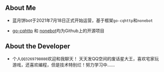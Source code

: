 ## About Me

* 蓝月饼bot于2021年7月18日正式开始运营，基于框架`go-cqhttp`和`nonebot`

* [go-cqhttp](http://docs.go-cqhttp.org/) 和 [nonebot](https://docs.nonebot.dev/)均为Github上的开源项目

## About the Developer

* 个人`QQ3269798080`欢迎和我聊天！
  天天发QQ空间的废话星大王，喜欢宅家玩游戏，还喜欢编程，但是技术特别烂！努力学习中……
